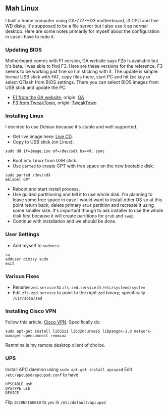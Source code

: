 ## Mah Linux

I built a home computer using GA-Z77-HD3 motherboard, i3 CPU and five WD disks. It's supposed to be a file server but I also use it as normal desktop. Here are some notes primarily for myself about the configuration in case I have to redo it.

### Updating BIOS

Motherboard comes with F1 version, GA website says F2b is available but it's beta. I was able to find F3. Here are these versions for the reference. F3 seems to be working just fine so I'm sticking with it. The update is simple: format USB stick with FAT, copy files there, start PC and hit `End` key or select QFlash from BIOS settings. There you can select BIOS images from USB stick and update the PC.

* [F1 from the GA website](/files/Z77HD3.F1), origin: [GA](http://www.gigabyte.us/products/product-page.aspx?pid=4408#bios)
* [F3 from TweakTown](/files/Z77HD3.F3), origin: [TweakTown](https://forums.tweaktown.com/gigabyte/28441-gigabyte-beta-bios.html)

### Installing Linux

I decided to use Debian because it's stable and well supported.

* Get live image here: [Live CD](https://www.debian.org/CD/live/).
* Copy to USB stick (on Linux):

```shell
sudo dd if=image.iso of=/dev/sdX bs=4M; sync
```

* Boot into Linux from USB stick.
* Use `parted` to create GPT with free space on the new bootable disk:

```shell
sudo parted /dev/sdX
mklabel GPT
```

* Reboot and start install process.
* Use guided partitioning and tell it to use whole disk. I'm planning to leave some free space in case I would want to install other OS so at this point return back, delete primary `etx4` partition and recreate it using some smaller size. It's important though to ask installer to use the whole disk first because it will create partitions for `grub` and `swap`.
* Continue with installation and we should be done.

### User Settings

* Add myself to `sudoers`:

```shell
su
adduser dimzzy sudo
exit
```
### Various Fixes

* Rename `zed.service` to `zfs-zed.service` in `/etc/systemd/system`
* Edit `zfs-zed.service` to point to the right `zed` binary; specifically `/usr/sbin/zed`

### Installing Cisco VPN

Follow this article: [Cisco VPN](http://www.socsci.uci.edu/~jstern/uci_vpn_ubuntu/).
Specifically do:
```shell
sudo apt-get install lib32z1 lib32ncurses5 libpangox-1.0 network-manager-openconnect remmina
```
Remmina is my remote desktop client of choice.

### UPS

Install APC daemon using `sudo apt-get install apcupsd`
Edit `/etc/apcupsd/apcupsd.conf` to have
```
UPSCABLE usb
UPSTYPE usb
DEVICE
```
Flip `ISCONFIGURED` to `yes` in `/etc/default/apcupsd`
